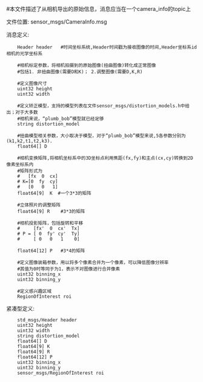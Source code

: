 #本文件描述了从相机导出的原始信息，消息应当在一个camera_info的topic上

文件位置: sensor_msgs/CameraInfo.msg

消息定义:

		Header header	#时间坐标系统,Header时间戳为接收图像的时间,Header坐标系id相机的光学坐标系

		#相机标定参数，将相机拍摄到的原始图像(扭曲图像)转化成正常图像
		#包括1. 非扭曲图像(需要D和K)； 2.调整图像(需要D,K,R)
		
		#定义图像尺寸
		uint32 height
		uint32 width

		#定义矫正模型，支持的模型列表在文件sensor_msgs/distortion_models.h中给出；对于大多数
		#相机来说，“plumb_bob”模型就已经足够
		string distortion_model

		#扭曲模型相关参数，大小取决于模型，对于“plumb_bob”模型来说,5各参数分别为(k1,k2,t1,t2,k3).
		float64[] D

		#相机变换矩阵,将相机坐标系中的3D坐标点利用焦距(fx,fy)和主点(cx,cy)转换到2D像素坐标系内
		#矩阵形式为
		#   [fx  0  cx]
		# K=[0  fy  cy]
		#   [0   0   1]
		float64[9]  K  #一个3*3的矩阵
		
		#立体照片的调整矩阵
		float64[9] R	#3*3的矩阵

		#相机投影矩阵，包括旋转和平移
		#     [fx'  0  cx'  Tx]
		# P = [ 0  fy' cy'  Ty]
		#     [ 0   0   1    0]
		
		float64[12] P	#3*4的矩阵

		#定义图像装箱参数，用以将多个像素合并为一个像素，可以降低图像分辨率
		#其值为0时等同于为1，表示不对图像进行合并像素
		uint32 binning_x
		uint32 binning_y

		#定义感兴趣区域
		RegionOfInterest roi


紧凑型定义:

		std_msgs/Header header
		uint32 height
		uint32 width
		string distortion_model
		float64[] D
		float64[9] K
		float64[9] R
		float64[12] P
		uint32 binning_x
		uint32 binning_y
		sensor_msgs/RegionOfInterest roi











